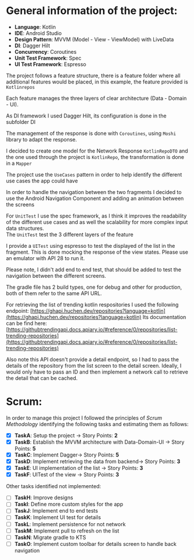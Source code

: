 # General information of the project:  
  
- **Language**: Kotlin  
- **IDE**: Android Studio  
- **Design Pattern**: MVVM (Model - View - ViewModel) with LiveData  
- **DI**: Dagger Hilt  
- **Concurrency**:  Coroutines  
- **Unit Test Framework**: Spec  
- **UI Test Framework**: Espresso  
  
The project follows a feature structure, there is a feature folder where all additional features would be placed, in this example, the feature provided is `Kotlinrepos`  
  
Each feature manages the three layers of clear architecture (Data - Domain - UI).  
  
As DI framework I used Dagger Hilt, its configuration is done in the subfolder DI  
  
The management of the response is done with `Coroutines`, using `Moshi` library to adapt the response.  
  
I decided to create one model for the Network Response `KotlinRepoDTO` and the one used through the project is `KotlinRepo`, the transformation is done in a  `Mapper`  
  
The project use the `UseCases` pattern in order to help identify the different use cases the app could have  
  
In order to handle the navigation between the two fragments I decided to use the Android Navigation Component and adding an animation between the screens
  
For `UnitTest` I use the spec framework, as I think it improves the readability of the different use cases and as well the scalability for more complex input data structures.  
The  `UnitTest` test the 3 different layers of the feature  
  
I provide a `UITest` using espresso to test the displayed of the list in the fragment. This is done mocking the response of the view states. Please use an emulator with API 28 to run it.  

Please note, I didn't add end to end test, that should be added to test the navigation between the different screens.
  
The gradle file has 2 build types, one for debug and other for production, both of them refer to the same API URL.

For retrieving the list of trending kotlin respositories I used the following endpoint:   [https://ghapi.huchen.dev/repositories?language=kotlin](https://ghapi.huchen.dev/repositories?language=kotlin)
Its documentation can be find here: [https://githubtrendingapi.docs.apiary.io/#reference/0/repositories/list-trending-repositories](https://githubtrendingapi.docs.apiary.io/#reference/0/repositories/list-trending-repositories)

Also note this API doesn't provide a detail endpoint, so I had to pass the details of the repository from the list screen to the detail screen. Ideally, I would only have to pass an ID and then implement a network call to retrieve the detail that can be cached. 
  
# Scrum:  
In order to manage this project I followed the principles of _Scrum Methodology_ identifying the following tasks and estimating them as follows:  
  
- [x] **TaskA**: Setup the project -> Story Points: **2**  
- [x] **TaskB**: Establish the MVVM architecture with Data-Domain-UI -> Story Points: **5**  
- [x]  **TaskC**: Implement Dagger-> Story Points: **5**  
- [x] **TaskD**: Implement retrieving the data from backend-> Story Points: **3**  
- [x] **TaskE**: UI implementation of the list -> Story Points: **3**  
- [x] **TaskF**: UITest of the view -> Story Points: **3**  
  
Other tasks identified not implemented:  
  
- [ ] **TaskH**: Improve designs  
- [ ] **TaskI**: Define more custom styles for the app  
- [ ] **TaskJ**: Implement end to end tests
- [ ] **TaskK**: Implement UI test for details
- [ ] **TaskL**: Implement persistence for not network 
- [ ] **TaskM**: Implement pull to refresh  on the list
- [ ] **TaskN**: Migrate gradle to KTS  
- [ ] **TaskO**: Implement custom toolbar for details screen to handle back navigation
